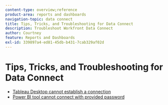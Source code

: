 ```yaml
---
content-type: overview;reference
product-area: reports and dashboards
navigation-topic: data connect
title: Tips, Tricks, and Troubleshooting for Data Connect
description: Troubleshoot Workfront Data Connect
author: Courtney
feature: Reports and Dashboards
exl-id: 339897a4-ed81-45db-b431-7cab329af02d
---
```

# Tips, Tricks, and Troubleshooting for Data Connect

* [Tableau Desktop cannot establish a connection](/help/quicksilver/reports-and-dashboards/data-lake/tips-tricks-troubleshooting/cannot-load-data.md)
* [Power BI tool cannot connect with provided password](/help/quicksilver/reports-and-dashboards/data-lake/tips-tricks-troubleshooting/cannot-connect-with-provided-password.md)
